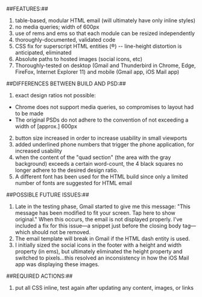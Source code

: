 ##FEATURES:##
1. table-based, modular HTML email (will ultimately have only inline styles)
2. no media queries; width of 600px
3. use of rems and ems so that each module can be resized independently
4. thoroughly-documented, validated code
5. CSS fix for superscript HTML entities (&reg;) -- line-height distortion is anticipated, eliminated
6. Absolute paths to hosted images (social icons, etc)
7. Thoroughly-tested on desktop (Gmail and Thunderbird in Chrome, Edge, FireFox, Internet Explorer 11) and mobile (Gmail app, iOS Mail app)


##DIFFERENCES BETWEEN BUILD AND PSD:##
1. exact design ratios not possible:
  * Chrome does not support media queries, so compromises to layout had to be made
  * The original PSDs do not adhere to the convention of not exceeding a width of [approx.] 600px
2. button size increased in order to increase usability in small viewports
3. added underlined phone numbers that trigger the phone application, for increased usability
4. when the content of the "quad section" (the area with the gray background) exceeds a certain word-count, the 4 black squares no longer adhere to the desired design ratio.
5. A different font has been used for the HTML build since only a limited number of fonts are suggested for HTML email


##POSSIBLE FUTURE ISSUES:##
1. Late in the testing phase, Gmail started to give me this message: "This message has been modified to fit your screen. Tap here to show original." When this occurs, the email is not displayed properly. I've included a fix for this issue&mdash;a snippet just before the closing body tag&mdash;which should not be removed.
2. The email template will break in Gmail if the HTML dash entity is used.
3. I initially sized the social icons in the footer with a height and width property (in ems), but ultimately eliminated the height property and switched to pixels...this resolved an inconsistency in how the iOS Mail app was displaying these images.


##REQUIRED ACTIONS:##
1. put all CSS inline, test again after updating any content, images, or links
